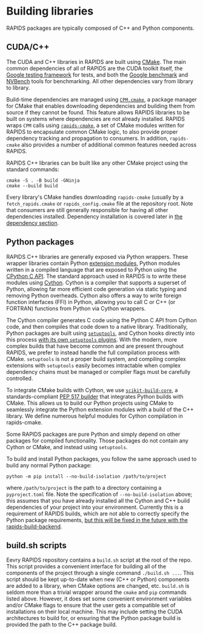 # Building libraries

RAPIDS packages are typically composed of C++ and Python components.

## CUDA/C++

The CUDA and C++ libraries in RAPIDS are built using [CMake](https://cmake.org/).
The main common dependencies of all of RAPIDS are the CUDA toolkit itself, the [Google testing framework](http://google.github.io/googletest/) for tests, and both the [Google benchmark](https://github.com/google/benchmark) and [NVBench](https://github.com/NVIDIA/nvbench) tools for benchmarking.
All other dependencies vary from library to library.

Build-time dependencies are managed using [`CPM.cmake`](https://github.com/cpm-cmake/CPM.cmake), a package manager for CMake that enables downloading dependencies and building them from source if they cannot be found.
This feature allows RAPIDS libraries to be built on systems where dependencies are not already installed.
RAPIDS wraps `CPM` calls using [`rapids-cmake`](https://github.com/rapidsai/rapids-cmake), a set of CMake modules written for RAPIDS to encapsulate common CMake logic, to also provide proper dependency tracking and propagation to consumers.
In addition, `rapids-cmake` also provides a number of additional common features needed across RAPIDS.

RAPIDS C++ libraries can be built like any other CMake project using the standard commands:
```
cmake -S . -B build -GNinja
cmake --build build
```
Every library's CMake handles downloading `rapids-cmake` (usually by a `fetch_rapids.cmake` or `rapids_config.cmake` file at the repository root.
Note that consumers are still generally responsible for having all other dependencies installed.
Dependency installation is covered later in [the dependency section](packaging.md#dependencies).

## Python packages

RAPIDS C++ libraries are generally exposed via Python wrappers.
These wrapper libraries contain Python [extension modules](https://docs.python.org/3/extending/extending.html), Python modules written in a compiled language that are exposed to Python using the [CPython C API](https://docs.python.org/3/c-api/index.html).
The standard approach used in RAPIDS is to write these modules using [Cython](https://docs.cython.org/en/latest/).
Cython is a compiler that supports a superset of Python, allowing far more efficient code generation via static typing and removing Python overheads.
Cython also offers a way to write foreign function interfaces (FFI) in Python, allowing you to call C or C++ (or FORTRAN) functions from Python via Cython wrappers.

The Cython compiler generates C code using the Python C API from Cython code, and then compiles that code down to a native library.
Traditionally, Python packages are built using [`setuptools`](https://setuptools.pypa.io/en/latest/), and Cython hooks directly into this process [with its own `setuptools` plugins](https://cython.readthedocs.io/en/latest/src/quickstart/build.html#building-a-cython-module-using-setuptools).
With the modern, more complex builds that have become common and are present throughout RAPIDS, we prefer to instead handle the full compilation process with CMake.
`setuptools` is not a proper build system, and compiling complex extensions with `setuptools` easily becomes intractable when complex dependency chains must be managed or compiler flags must be carefully controlled.

To integrate CMake builds with Cython, we use [`scikit-build-core`](https://scikit-build-core.readthedocs.io), a standards-compliant [PEP 517 builder](https://peps.python.org/pep-0517/) that integrates Python builds with CMake.
This allows us to build our Python projects using CMake to seamlessly integrate the Python extension modules with a build of the C++ library.
We define numerous helpful modules for Cython compilation in rapids-cmake.

Some RAPIDS packages are pure Python and simply depend on other packages for compiled functionality.
Those packages do not contain any Cython or CMake, and instead using `setuptools`.

To build and install Python packages, you follow the same approach used to build any normal Python package:
```
python -m pip install --no-build-isolation /path/to/project
```
where `/path/to/project` is the path to a directory containing a `pyproject.toml` file.
Note the specification of `--no-build-isolation` above; this assumes that you have already installed all the Cython and C++ build dependencies of your project into your environment.
Currently this is a requirement of RAPIDS builds, which are not able to correctly specify the Python package requirements, [but this will be fixed in the future with the rapids-build-backend](packaging.md#pyproject).

## build.sh scripts

Eevry RAPIDS repository contains a `build.sh` script at the root of the repo.
This script provides a convenient interface for building all of the components of the project through a single command `./build.sh ...`.
This script should be kept up-to-date when new (C++ or Python) components are added to a library, when CMake options are changed, etc.
`build.sh` is seldom more than a trivial wrapper around the `cmake` and `pip` commands listed above.
However, it does set some convenient environment variables and/or CMake flags to ensure that the user gets a compatible set of installations on their local machine.
This may include setting the CUDA architectures to build for, or ensuring that the Python package build is provided the path to the C++ package build.
